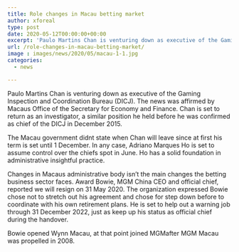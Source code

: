 ```yaml
---
title: Role changes in Macau betting market
author: xforeal 
type: post
date: 2020-05-12T00:00:00+00:00
excerpt: 'Paulo Martins Chan is venturing down as executive of the Gaming Inspection and Coordination Bureau (DICJ) '
url: /role-changes-in-macau-betting-market/
image : images/news/2020/05/macau-1-1.jpg
categories:
  - news

---
```

Paulo Martins Chan is venturing down as executive of the Gaming Inspection and Coordination Bureau (DICJ). The news was affirmed by Macaus Office of the Secretary for Economy and Finance. Chan is set to return as an investigator, a similar position he held before he was confirmed as chief of the DICJ in December 2015. 

The Macau government didnt state when Chan will leave since at first his term is set until 1 December. In any case, Adriano Marques Ho is set to assume control over the chiefs spot in June. Ho has a solid foundation in administrative insightful practice. 

Changes in Macaus administrative body isn&#8217;t the main changes the betting business sector faces. Award Bowie, MGM China CEO and official chief, reported we will resign on 31 May 2020. The organization expressed Bowie chose not to stretch out his agreement and chose for step down before to coordinate with his own retirement plans. He is set to help out a warning job through 31 December 2022, just as keep up his status as official chief during the handover. 

Bowie opened Wynn Macau, at that point joined MGMafter MGM Macau was propelled in 2008.
